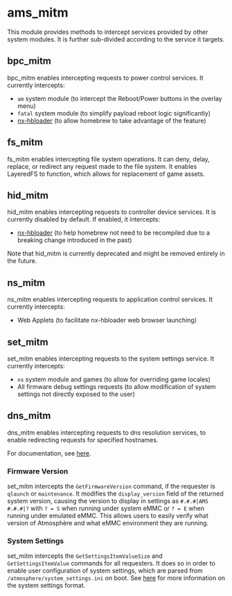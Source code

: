 # ams_mitm
This module provides methods to intercept services provided by other system modules. It is further sub-divided according to the service it targets.

## bpc_mitm
bpc_mitm enables intercepting requests to power control services. It currently intercepts:
+ `am` system module (to intercept the Reboot/Power buttons in the overlay menu)
+ `fatal` system module (to simplify payload reboot logic significantly)
+ [nx-hbloader](https://github.com/switchbrew/nx-hbloader) (to allow homebrew to take advantage of the feature)

## fs_mitm
fs_mitm enables intercepting file system operations. It can deny, delay, replace, or redirect any request made to the file system. It enables LayeredFS to function, which allows for replacement of game assets.

## hid_mitm
hid_mitm enables intercepting requests to controller device services. It is currently disabled by default. If enabled, it intercepts:
+ [nx-hbloader](https://github.com/switchbrew/nx-hbloader) (to help homebrew not need to be recompiled due to a breaking change introduced in the past)

Note that hid_mitm is currently deprecated and might be removed entirely in the future.

## ns_mitm
ns_mitm enables intercepting requests to application control services. It currently intercepts:
+ Web Applets (to facilitate nx-hbloader web browser launching)

## set_mitm
set_mitm enables intercepting requests to the system settings service. It currently intercepts:
+ `ns` system module and games (to allow for overriding game locales)
+ All firmware debug settings requests (to allow modification of system settings not directly exposed to the user)

## dns_mitm

dns_mitm enables intercepting requests to dns resolution services, to enable redirecting requests for specified hostnames.

For documentation, see [here](../../features/dns_mitm.md).

### Firmware Version
set_mitm intercepts the `GetFirmwareVersion` command, if the requester is `qlaunch` or `maintenance`.
It modifies the `display_version` field of the returned system version, causing the version to display
in settings as `#.#.#|AMS #.#.#|?` with `? = S` when running under system eMMC or `? = E` when running under emulated eMMC. This allows users to easily verify what version of Atmosphère and what eMMC environment they are running.

### System Settings
set_mitm intercepts the `GetSettingsItemValueSize` and `GetSettingsItemValue` commands for all requesters.
It does so in order to enable user configuration of system settings, which are parsed from `/atmosphere/system_settings.ini` on boot. See [here](../../features/configurations.md) for more information on the system settings format.
